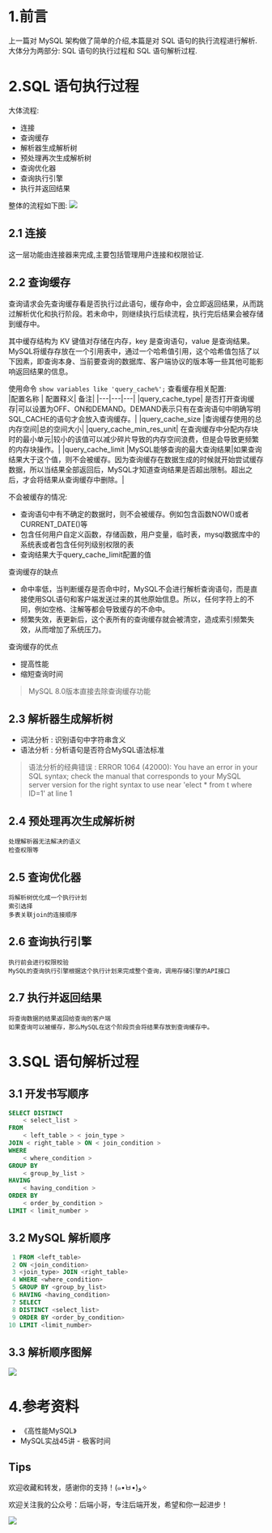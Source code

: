 # 1.前言
上一篇对 MySQL 架构做了简单的介绍,本篇是对 SQL 语句的执行流程进行解析.大体分为两部分: SQL 语句的执行过程和 SQL 语句解析过程.

# 2.SQL 语句执行过程
大体流程:
- 连接
- 查询缓存
- 解析器生成解析树
- 预处理再次生成解析树
- 查询优化器
- 查询执行引擎
- 执行并返回结果

整体的流程如下图:
![](https://raw.githubusercontent.com/lujiahao0708/PicRepo/master/blogPic/MySQL/MySQL%E9%AB%98%E7%BA%A7/MySQL%E6%89%A7%E8%A1%8C%E8%BF%87%E7%A8%8B.png)

## 2.1 连接
这一层功能由连接器来完成,主要包括管理用户连接和权限验证.

## 2.2 查询缓存
查询请求会先查询缓存看是否执行过此语句，缓存命中，会立即返回结果，从而跳过解析优化和执行阶段。若未命中，则继续执行后续流程，执行完后结果会被存储到缓存中。

其中缓存结构为 KV 键值对存储在内存，key 是查询语句，value 是查询结果。MySQL将缓存存放在一个引用表中，通过一个哈希值引用，这个哈希值包括了以下因素，即查询本身、当前要查询的数据库、客户端协议的版本等一些其他可能影响返回结果的信息。

使用命令 `show variables like 'query_cache%';` 查看缓存相关配置:	
|配置名称 | 配置释义| 备注|
|---|---|---|
|query_cache_type| 是否打开查询缓存|可以设置为OFF、ON和DEMAND。DEMAND表示只有在查询语句中明确写明SQL_CACHE的语句才会放入查询缓存。|
|query_cache_size |查询缓存使用的总内存空间|总的空间大小|
|query_cache_min_res_unit| 在查询缓存中分配内存块时的最小单元|较小的该值可以减少碎片导致的内存空间浪费，但是会导致更频繁的内存块操作。|
|query_cache_limit |MySQL能够查询的最大查询结果|如果查询结果大于这个值，则不会被缓存。因为查询缓存在数据生成的时候就开始尝试缓存数据，所以当结果全部返回后，MySQL才知道查询结果是否超出限制。超出之后，才会将结果从查询缓存中删除。|
	
不会被缓存的情况:
- 查询语句中有不确定的数据时，则不会被缓存。例如包含函数NOW()或者CURRENT_DATE()等
- 包含任何用户自定义函数，存储函数，用户变量，临时表，mysql数据库中的系统表或者包含任何列级别权限的表
- 查询结果大于query_cache_limit配置的值

查询缓存的缺点
- 命中率低，当判断缓存是否命中时，MySQL不会进行解析查询语句，而是直接使用SQL语句和客户端发送过来的其他原始信息。所以，任何字符上的不同，例如空格、注解等都会导致缓存的不命中。
- 频繁失效，表更新后，这个表所有的查询缓存就会被清空，造成索引频繁失效，从而增加了系统压力。

查询缓存的优点
- 提高性能
- 缩短查询时间

> MySQL 8.0版本直接去除查询缓存功能

## 2.3 解析器生成解析树
- 词法分析 : 识别语句中字符串含义
- 语法分析 : 分析语句是否符合MySQL语法标准

> 语法分析的经典错误 : ERROR 1064 (42000): You have an error in your SQL syntax; check the manual that corresponds to your MySQL server version for the right syntax to use near 'elect * from t where ID=1' at line 1
## 2.4 预处理再次生成解析树
	处理解析器无法解决的语义
	检查权限等
## 2.5 查询优化器
	将解析树优化成一个执行计划
	索引选择
	多表关联join的连接顺序
## 2.6 查询执行引擎
	执行前会进行权限校验
	MySQL的查询执行引擎根据这个执行计划来完成整个查询，调用存储引擎的API接口
## 2.7 执行并返回结果
	将查询数据的结果返回给查询的客户端
	如果查询可以被缓存，那么MySQL在这个阶段页会将结果存放到查询缓存中。

# 3.SQL 语句解析过程
## 3.1 开发书写顺序
```sql
SELECT DISTINCT
    < select_list >
FROM
    < left_table > < join_type >
JOIN < right_table > ON < join_condition >
WHERE
    < where_condition >
GROUP BY
    < group_by_list >
HAVING
    < having_condition >
ORDER BY
    < order_by_condition >
LIMIT < limit_number >
```

## 3.2 MySQL 解析顺序
```sql
 1 FROM <left_table>
 2 ON <join_condition>
 3 <join_type> JOIN <right_table>
 4 WHERE <where_condition>
 5 GROUP BY <group_by_list>
 6 HAVING <having_condition>
 7 SELECT 
 8 DISTINCT <select_list>
 9 ORDER BY <order_by_condition>
10 LIMIT <limit_number>
```

## 3.3 解析顺序图解
![](https://raw.githubusercontent.com/lujiahao0708/PicRepo/master/blogPic/MySQL/MySQL%E9%AB%98%E7%BA%A7/MySQL%E8%A7%A3%E6%9E%90%E9%A1%BA%E5%BA%8F%E5%9B%BE%E8%A7%A3.png)

# 4.参考资料
- 《高性能MySQL》
- MySQL实战45讲 - 极客时间

## Tips
欢迎收藏和转发，感谢你的支持！(๑•̀ㅂ•́)و✧ 

欢迎关注我的公众号：后端小哥，专注后端开发，希望和你一起进步！

![](https://github.com/lujiahao0708/PicRepo/raw/master/公众号二维码.jpg)
